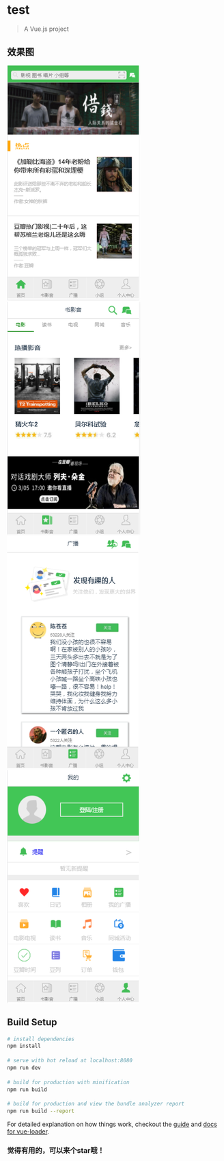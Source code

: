 # test

> A Vue.js project

## 效果图

![image text](https://github.com/Dashuiguai/douban/raw/master/imgfold/douban1.png)
![image text](https://github.com/Dashuiguai/douban/raw/master/imgfold/douban2.png)
![image text](https://github.com/Dashuiguai/douban/raw/master/imgfold/douban3.png)
![image text](https://github.com/Dashuiguai/douban/raw/master/imgfold/douban4.png)
## Build Setup

``` bash
# install dependencies
npm install

# serve with hot reload at localhost:8080
npm run dev

# build for production with minification
npm run build

# build for production and view the bundle analyzer report
npm run build --report
```

For detailed explanation on how things work, checkout the [guide](http://vuejs-templates.github.io/webpack/) and [docs for vue-loader](http://vuejs.github.io/vue-loader).

### 觉得有用的，可以来个star哦！
